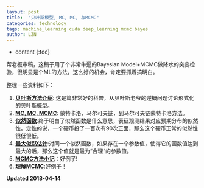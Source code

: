 ```yaml
---
layout: post
title:  "贝叶斯模型, MC, MC, 与MCMC"
categories: technology
tags: machine_learning cuda deep_learning mcmc bayes
author: LZN
---
```


* content
{:toc}

帮老板审稿，这稿子用了个非常牛逼的Bayesian Model+MCMC做降水的突变检验，很明显是个ML的方法，这么好的机会，肯定要抓着搞明白。

整理一些资料如下：

1. **[贝叶斯方法介绍](https://blog.csdn.net/pongba/article/details/2958094)**: 这是篇非常好的科普，从贝叶斯老爷的逆概问题讨论形式化的贝叶斯概型。
2. **[MC, MC, MCMC](https://site.douban.com/182577/widget/notes/10567181/note/292072927/)**: 蒙特卡洛、马尔可夫链，到马尔可夫链蒙特卡洛方法。
3. **[似然函数](https://zh.wikipedia.org/wiki/%E4%BC%BC%E7%84%B6%E5%87%BD%E6%95%B0)**:终于明白了似然函数是什么意思，表征观测结果对应预期分布的似然性。定性的说，一个硬币投了一百次有90次正面，那么这个硬币正常的似然性很低很低。
4. **[最大似然估计]()**:对同一个似然函数，如果存在一个参数值，使得它的函数值达到最大的话，那么这个值就是最为“合理”的参数值。
5. **[MCMC方法小记](http://sunyi514.github.io/2016/03/05/mcmc%E6%96%B9%E6%B3%95%E5%B0%8F%E8%AE%B0/)**：好例子!
6. **[理解MCMC](http://xccds1977.blogspot.kr/2014/07/mcmc.html)**:好例子！


**Updated 2018-04-14**

